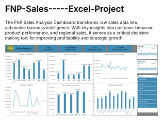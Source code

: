 # FNP-Sales-----Excel-Project
The FNP Sales Analysis Dashboard transforms raw sales data into actionable business intelligence. With key insights into customer behavior, product performance, and regional sales, it serves as a critical decision-making tool for improving profitability and strategic growth.


![image alt](https://github.com/Rohitkr2002/FNP-Sales-----Excel-Project/blob/main/FNP%20Screenshot.png)
